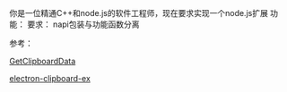 你是一位精通C++和node.js的软件工程师，现在要求实现一个node.js扩展
功能：
要求：
napi包装与功能函数分离


参考：

[GetClipboardData](https://learn.microsoft.com/en-us/windows/win32/api/winuser/nf-winuser-getclipboarddata)

[electron-clipboard-ex](https://github.com/kenan2002/electron-clipboard-ex/tree/master)